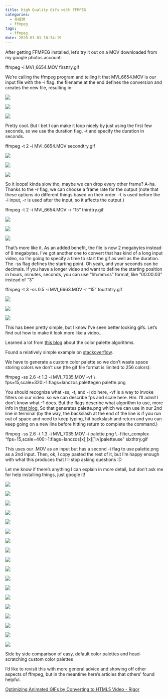 ```yaml
---
title: High Quality Gifs with FFMPEG
categories:
  - 多媒体
  - ffmpeg
tags:
  - ffmpeg
date: 2020-03-01 18:34:19
---
```

After getting FFMPEG installed, let’s try it out on a MOV downloaded from my google photos account:

ffmpeg \-i MVI\_6654.MOV firsttry.gif

We’re calling the ffmpeg program and telling it that MVI\_6654.MOV is our input file with the \-i flag. the filename at the end defines the conversion and creates the new file, resulting in:

![](https://miro.medium.com/freeze/max/60/1*VDw1ZRa5oeGyp8FgJcBPDQ.gif?q=20)

![](https://miro.medium.com/max/640/1*VDw1ZRa5oeGyp8FgJcBPDQ.gif)

![](https://miro.medium.com/max/1280/1*VDw1ZRa5oeGyp8FgJcBPDQ.gif)

Pretty cool. But I bet I can make it loop nicely by just using the first few seconds, so we use the duration flag, \-t and specify the duration in seconds.

ffmpeg \-t 2 \-i MVI\_6654.MOV secondtry.gif

![](https://miro.medium.com/freeze/max/60/1*RTZ2pIIqherofg_LG5vwEw.gif?q=20)

![](https://miro.medium.com/max/640/1*RTZ2pIIqherofg_LG5vwEw.gif)

![](https://miro.medium.com/max/1280/1*RTZ2pIIqherofg_LG5vwEw.gif)

So it loops! kinda slow tho, maybe we can drop every other frame? A\-ha. Thanks to the \-r flag, we can choose a frame rate for the output (note that these options do different things based on their order. \-t is used before the \-i input, \-r is used after the input, so it affects the output.)

ffmpeg \-t 2 \-i MVI\_6654.MOV \-r “15” thirdtry.gif

![](https://miro.medium.com/freeze/max/60/1*FsdQXYxpB-EI2ZhHSCLZkw.gif?q=20)

![](https://miro.medium.com/max/640/1*FsdQXYxpB-EI2ZhHSCLZkw.gif)

![](https://miro.medium.com/max/1280/1*FsdQXYxpB-EI2ZhHSCLZkw.gif)

That’s more like it. As an added benefit, the file is now 2 megabytes instead of 8 megabytes. I’ve got another one to convert that has kind of a long input video, so I’m going to specify a time to start the gif as well as the duration. The \-ss flag defines the starting point. Oh yeah, and your seconds can be decimals. If you have a longer video and want to define the starting position in hours, minutes, seconds, you can use “hh:mm:ss” format, like “00:00:03” instead of “3”

ffmpeg \-t 3 \-ss 0.5 \-i MVI\_6663.MOV \-r “15” fourthtry.gif

![](https://miro.medium.com/freeze/max/60/1*Oh2K7GYaKkGvPWbHFRIX1g.gif?q=20)

![](https://miro.medium.com/max/640/1*Oh2K7GYaKkGvPWbHFRIX1g.gif)

![](https://miro.medium.com/max/1280/1*Oh2K7GYaKkGvPWbHFRIX1g.gif)

This has been pretty simple, but I know I’ve seen better looking gifs. Let’s find out how to make it look more like a video…

Learned a lot from [this blog](http://blog.pkh.me/p/21-high-quality-gif-with-ffmpeg.html) about the color palette algorithms.

Found a relatively simple example on [stackoverflow](http://superuser.com/questions/556029/how-do-i-convert-a-video-to-gif-using-ffmpeg-with-reasonable-quality).

We have to generate a custom color palette so we don’t waste space storing colors we don’t use (the gif file format is limited to 256 colors):

ffmpeg \-ss 2.6 \-t 1.3 \-i MVI\_7035.MOV \-vf \\ fps=15,scale=320:\-1:flags=lanczos,palettegen palette.png

You should recognize what \-ss, \-t, and \-i do here, \-vf is a way to invoke filters on our video. so we can describe fps and scale here. Hm. I’ll admit I don’t know what \-1 does. But the flags describe what algorithm to use, more info in [that blog.](http://blog.pkh.me/p/21-high-quality-gif-with-ffmpeg.html) So that generates palette.png which we can use in our 2nd line in terminal (by the way, the backslash at the end of the line is if you run out of space and need to keep typing, hit backslash and return and you can keep going on a new line before hitting return to complete the command.)

ffmpeg \-ss 2.6 \-t 1.3 \-i MVI\_7035.MOV \-i palette.png \\
\-filter\_complex “fps=15,scale=400:\-1:flags=lanczos\[x\];\[x\]\[1:v\]paletteuse” sixthtry.gif

This uses our .MOV as an input but has a second \-i flag to use palette.png as a 2nd input. Then, ok, I copy pasted the rest of it, but I’m happy enough with what this produces that I’ll stop asking questions :D

Let me know if there’s anything I can explain in more detail, but don’t ask me for help installing things, just google it!

![](https://miro.medium.com/freeze/max/60/1*gC4a2M0vjVwC11AXLWCDlw.gif?q=20)

![](https://miro.medium.com/max/640/1*gC4a2M0vjVwC11AXLWCDlw.gif)

![](https://miro.medium.com/max/1280/1*gC4a2M0vjVwC11AXLWCDlw.gif)

![](https://miro.medium.com/freeze/max/60/1*MlhOASp3JnURJINT7dFCfA.gif?q=20)

![](https://miro.medium.com/max/500/1*MlhOASp3JnURJINT7dFCfA.gif)

![](https://miro.medium.com/max/1000/1*MlhOASp3JnURJINT7dFCfA.gif)

![](https://miro.medium.com/freeze/max/60/1*Oh2K7GYaKkGvPWbHFRIX1g.gif?q=20)

![](https://miro.medium.com/max/640/1*Oh2K7GYaKkGvPWbHFRIX1g.gif)

![](https://miro.medium.com/max/1280/1*Oh2K7GYaKkGvPWbHFRIX1g.gif)

![](https://miro.medium.com/freeze/max/60/1*rAjGjHJF0qd-KZLetlLt9A.gif?q=20)

![](https://miro.medium.com/max/500/1*rAjGjHJF0qd-KZLetlLt9A.gif)

![](https://miro.medium.com/max/1000/1*rAjGjHJF0qd-KZLetlLt9A.gif)

![](https://miro.medium.com/freeze/max/60/1*FsdQXYxpB-EI2ZhHSCLZkw.gif?q=20)

![](https://miro.medium.com/max/640/1*FsdQXYxpB-EI2ZhHSCLZkw.gif)

![](https://miro.medium.com/max/1280/1*FsdQXYxpB-EI2ZhHSCLZkw.gif)

![](https://miro.medium.com/freeze/max/60/1*L7SV27tMNds0K1BE5o5u-g.gif?q=20)

![](https://miro.medium.com/max/500/1*L7SV27tMNds0K1BE5o5u-g.gif)

![](https://miro.medium.com/max/1000/1*L7SV27tMNds0K1BE5o5u-g.gif)

Side by side comparison of easy, default color palettes and head\-scratching custom color palettes

I’d like to revisit this with more general advice and showing off other aspects of ffmpeg, but in the meantime here’s articles that others’ found helpful.

[Optimizing Animated GIFs by Converting to HTML5 Video \- Rigor](https://rigor.com/blog/2015/12/optimizing-animated-gifs-with-html5-video)